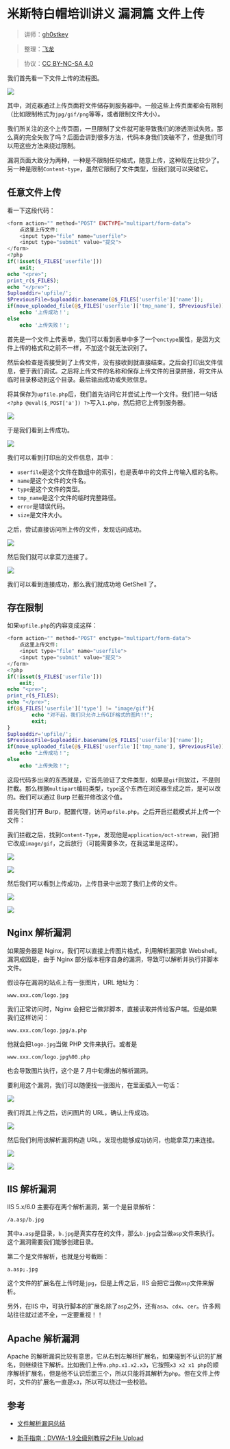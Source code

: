 # 米斯特白帽培训讲义 漏洞篇 文件上传

> 讲师：[gh0stkey](https://www.zhihu.com/people/gh0stkey/answers)

> 整理：[飞龙](https://github.com/)

> 协议：[CC BY-NC-SA 4.0](http://creativecommons.org/licenses/by-nc-sa/4.0)

我们首先看一下文件上传的流程图。

![](http://ww4.sinaimg.cn/large/841aea59jw1faydcmhhyaj20c809mwek.jpg)

其中，浏览器通过上传页面将文件储存到服务器中。一般这些上传页面都会有限制（比如限制格式为`jpg/gif/png`等等，或者限制文件大小）。

我们所关注的这个上传页面，一旦限制了文件就可能导致我们的渗透测试失败。那么真的完全失败了吗？后面会讲到很多方法，代码本身我们突破不了，但是我们可以用这些方法来绕过限制。

漏洞页面大致分为两种，一种是不限制任何格式，随意上传，这种现在比较少了。另一种是限制`Content-type`，虽然它限制了文件类型，但我们就可以突破它。

## 任意文件上传

看一下这段代码：

```php
<form action="" method="POST" ENCTYPE="multipart/form-data">
    点这里上传文件:
    <input type="file" name="userfile">
    <input type="submit" value="提交">
</form>
<?php
if(!isset($_FILES['userfile']))
    exit;
echo "<pre>";
print_r($_FILES);
echo "</pre>";
$uploaddir='upfile/';
$PreviousFile=$uploaddir.basename(@$_FILES['userfile']['name']);
if(move_uploaded_file(@$_FILES['userfile']['tmp_name'], $PreviousFile))
    echo '上传成功！';
else
    echo '上传失败！';
```

首先是一个文件上传表单，我们可以看到表单中多了一个`enctype`属性，是因为文件上传的格式和之前不一样，不加这个就无法识别了。

然后会检查是否接受到了上传文件，没有接收到就直接结束。之后会打印出文件信息，便于我们调试。之后将上传文件的名称和保存上传文件的目录拼接，将文件从临时目录移动到这个目录。最后输出成功或失败信息。

将其保存为`upfile.php`后，我们首先访问它并尝试上传一个文件。我们把一句话`<?php @eval($_POST['a']) ?>`写入`1.php`，然后把它上传到服务器。

![](http://ww2.sinaimg.cn/large/841aea59jw1faydcsou88j20i805jwen.jpg)

于是我们看到上传成功。

![](http://ww1.sinaimg.cn/large/841aea59jw1faydd7i90hj20hm0bz0t9.jpg)

我们可以看到打印出的文件信息，其中：

+   `userfile`是这个文件在数组中的索引，也是表单中的文件上传输入框的名称。
+   `name`是这个文件的文件名。
+   `type`是这个文件的类型。
+   `tmp_name`是这个文件的临时完整路径。
+   `error`是错误代码。
+   `size`是文件大小。

之后，尝试直接访问所上传的文件，发现访问成功。

![](http://ww2.sinaimg.cn/large/841aea59jw1faydde1z61j20ht065q30.jpg)

然后我们就可以拿菜刀连接了。

![](http://ww1.sinaimg.cn/large/841aea59jw1fayddj2gysj20se0fj3zk.jpg)

我们可以看到连接成功，那么我们就成功地 GetShell 了。

## 存在限制

如果`upfile.php`的内容变成这样：

```php
<form action="" method="POST" enctype="multipart/form-data">
    点这里上传文件:
    <input type="file" name="userfile">
    <input type="submit" value="提交">
</form>
<?php
if(!isset($_FILES['userfile']))
    exit;
echo "<pre>";
print_r($_FILES);
echo "</pre>";
if(@$_FILES['userfile']['type'] != "image/gif"){
        echo "对不起，我们只允许上传GIF格式的图片!!";
        exit;
}
$uploaddir='upfile/';
$PreviousFile=$uploaddir.basename(@$_FILES['userfile']['name']);
if(move_uploaded_file(@$_FILES['userfile']['tmp_name'], $PreviousFile))
    echo "上传成功！";
else
    echo "上传失败！";
```

这段代码多出来的东西就是，它首先验证了文件类型，如果是`gif`则放过，不是则拦截。那么根据`multipart`编码类型，`type`这个东西在浏览器生成之后，是可以改的。我们可以通过 Burp 拦截并修改这个值。

首先我们打开 Burp，配置代理，访问`upfile.php`。之后开启拦截模式并上传一个文件：


我们拦截之后，找到`Content-Type`，发现他是`application/oct-stream`，我们把它改成`image/gif`，之后放行（可能需要多次，在我这里是这样）。

![](http://ww1.sinaimg.cn/large/841aea59jw1fayddqscl3j20ok0j8tan.jpg)

![](http://ww2.sinaimg.cn/large/841aea59jw1fayde2a2rej20ok0j8q4v.jpg)

然后我们可以看到上传成功，上传目录中出现了我们上传的文件。

![](http://ww4.sinaimg.cn/large/841aea59jw1fayde6e6gtj20vs0o6wfh.jpg)

![](http://ww1.sinaimg.cn/large/841aea59jw1faydee1rguj20r20fv74y.jpg)

## Nginx 解析漏洞

如果服务器是 Nginx，我们可以直接上传图片格式，利用解析漏洞拿 Webshell。漏洞成因是，由于 Nginx 部分版本程序自身的漏洞，导致可以解析并执行非脚本文件。

假设存在漏洞的站点上有一张图片，URL 地址为：

```
www.xxx.com/logo.jpg
```

我们正常访问时，Nginx 会把它当做非脚本，直接读取并传给客户端。但是如果我们这样访问：

```
www.xxx.com/logo.jpg/a.php
```

他就会把`logo.jpg`当做 PHP 文件来执行。或者是

```
www.xxx.com/logo.jpg%00.php
```

也会导致图片执行，这个是 7 月中旬爆出的解析漏洞。

要利用这个漏洞，我们可以随便找一张图片，在里面插入一句话：

![](http://ww1.sinaimg.cn/large/841aea59jw1fayf99bpp3j21e00u9ah4.jpg)

我们将其上传之后，访问图片的 URL，确认上传成功。

![](http://ww2.sinaimg.cn/large/841aea59jw1fayf9fpguwj20lg093t8w.jpg)

然后我们利用该解析漏洞构造 URL，发现也能够成功访问，也能拿菜刀来连接。

![](http://ww2.sinaimg.cn/large/841aea59jw1fayf9kn7juj21ds08edhg.jpg)

![](http://ww2.sinaimg.cn/large/841aea59jw1fayf9ncmg7j20zj0jd0ty.jpg)

## IIS 解析漏洞

IIS 5.x/6.0 主要存在两个解析漏洞，第一个是目录解析：

```
/a.asp/b.jpg
```

其中`a.asp`是目录，`b.jpg`是真实存在的文件，那么`b.jpg`会当做`asp`文件来执行。这个漏洞需要我们能够创建目录。

第二个是文件解析，也就是分号截断：

```
a.asp;.jpg
```

这个文件的扩展名在上传时是`jpg`，但是上传之后，IIS 会把它当做`asp`文件来解析。

另外，在IIS 中，可执行脚本的扩展名除了`asp`之外，还有`asa`、`cdx`、`cer`。许多网站往往就过滤不全，一定要重视！！

## Apache 解析漏洞

Apache 的解析漏洞比较有意思，它从右到左解析扩展名，如果碰到不认识的扩展名，则继续往下解析。比如我们上传`a.php.x1.x2.x3`，它按照`x3 x2 x1 php`的顺序解析扩展名，但是他不认识后面三个，所以只能将其解析为`php`。但在文件上传时，文件的扩展名一直是`x3`，所以可以绕过一些校验。

## 参考

+   [文件解析漏洞总结](http://blog.csdn.net/wizardforcel/article/details/50695896)

+   [新手指南：DVWA-1.9全级别教程之File Upload](http://www.freebuf.com/articles/web/119467.html)
